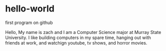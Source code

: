 # hello-world
first program on github

Hello, My name is zach and I am a Computer Science major at 
Murray State University.  I like building computers in my spare time,
hanging out with friends at work, and watchign youtube,
tv shows, and horror movies.
